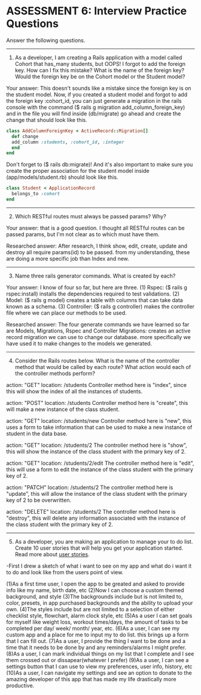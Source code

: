 # ASSESSMENT 6: Interview Practice Questions

Answer the following questions.

---

1. As a developer, I am creating a Rails application with a model called Cohort that has_many students, but OOPS! I forgot to add the foreign key. How can I fix this mistake? What is the name of the foreign key? Would the foreign key be on the Cohort model or the Student model?

Your answer: This doesn't sounds like a mistake since the foreign key is on the student model. Now, if you created a student model and forgot to add the foreign key :cohort_id, you can just generate a migration in the rails console with the command ($ rails g migration add_column_foreign_key) and in the file you will find inside
(db/migrate) go ahead and create the change that should look like this.

```ruby
class AddColumnForeignKey < ActiveRecord::Migration[]
  def change
  add_column :students, :cohort_id, :integer
  end
end
```

Don't forget to ($ rails db:migrate)!
And it's also important to make sure you create the proper association for the student model inside (app/models/student.rb) should look like this.

```ruby
class Student < ApplicationRecord
  belongs_to :cohort
end
```

---

2. Which RESTful routes must always be passed params? Why?

Your answer: that is a good question. I thought all RESTful routes can be passed params, but I'm not clear as to which must have them.

Researched answer: After research, I think show, edit, create, update and destroy all require params(id) to be passed. from my understanding, these are doing a more specific job than Index and new.

---

3. Name three rails generator commands. What is created by each?

Your answer: I know of four so far, but here are three.
(1) Rspec: ($ rails g rspec:install) installs the dependencies required to test validations.
(2) Model: ($ rails g model) creates a table with columns that can take data known as a schema.
(3) Controller: ($ rails g controller) makes the controller file where we can place our methods to be used.

Researched answer: The four generate commands we have learned so far are Models, Migrations, Rspec and Controller
Migrations: creates an active record migration we can use to change our database. more specifically we have used it to make changes to the models we generated.

---

4. Consider the Rails routes below. What is the name of the controller method that would be called by each route? What action would each of the controller methods perform?

action: "GET" location: /students
Controller method here is "index", since this will show the index of all the instances of students.

action: "POST" location: /students
Controller method here is "create", this will make a new instance of the class student.

action: "GET" location: /students/new
Controller method here is "new", this uses a form to take information that can be used to make a new instance of student in the data base.

action: "GET" location: /students/2
The controller method here is "show", this will show the instance of the class student with the primary key of 2.

action: "GET" location: /students/2/edit
The controller method here is "edit", this will use a form to edit the instance of the class student with the primary key of 2.

action: "PATCH" location: /students/2
The controller method here is "update", this will allow the instance of the class student with the primary key of 2 to be overwritten.

action: "DELETE" location: /students/2
The controller method here is "destroy", this will delete any information associated with the instance of the class student with the primary key of 2.

---

5. As a developer, you are making an application to manage your to do list. Create 10 user stories that will help you get your application started. Read more about [user stories](https://www.atlassian.com/agile/project-management/user-stories).

-First
I drew a sketch of what i want to see on my app and what do i want it to do and look like from the users point of view.

(1)As a first time user, I open the app to be greated and asked to provide info like my name, birth date, etc
(2)Now I can choose a custom themed background, and style
(3)The backgrounds include but is not limited to, color, presets, in app purchased backgrounds and the ability to upload your own.
(4)The styles include but are not limited to a selection of either checklist style, flowchart, alarm clock style, etc
(5)As a user I can set goals for myself like weight loss, workout times/days, the amount of tasks to be completed per day/ week/ month/ year, etc.
(6)As a user, I can see my custom app and a place for me to input my to do list. this brings up a form that I can fill out.
(7)As a user, I provide the thing I want to be done and a time that it needs to be done by and any reminders/alarms I might prefer.
(8)As a user, I can mark individual things on my list that I complete and I see them crossed out or dissapear(whatever I prefer)
(9)As a user, I can see a settings button that I can use to view my preferences, user info, history, etc
(10)As a user, I can navigate my settings and see an option to donate to the amazing developer of this app that has made my life drastically more productive.
